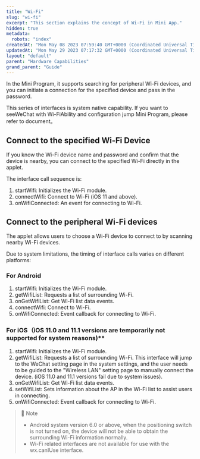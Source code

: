 ```yaml
---
title: "Wi-Fi"
slug: "wi-fi"
excerpt: "This section explains the concept of Wi-Fi in Mini App."
hidden: true
metadata: 
  robots: "index"
createdAt: "Mon May 08 2023 07:59:40 GMT+0000 (Coordinated Universal Time)"
updatedAt: "Mon May 29 2023 07:17:32 GMT+0000 (Coordinated Universal Time)"
layout: "default"
parent: "Hardware Capabilities"
grand_parent: "Guide"
---
```

In the Mini Program, it supports searching for peripheral Wi-Fi devices, and you can initiate a connection for the specified device and pass in the password.

This series of interfaces is system native capability. If you want to seeWeChat with Wi-FiAbility and configuration jump Mini Program, please refer to document。

## Connect to the specified Wi-Fi Device

If you know the Wi-Fi device name and password and confirm that the device is nearby, you can connect to the specified Wi-Fi directly in the applet.

The interface call sequence is:

1. startWifi: Initializes the Wi-Fi module.
2. connectWifi: Connect to Wi-Fi (iOS 11 and above).
3. onWifiConnected: An event for connecting to Wi-Fi.

## Connect to the peripheral Wi-Fi devices

The applet allows users to choose a Wi-Fi device to connect to by scanning nearby Wi-Fi devices.

Due to system limitations, the timing of interface calls varies on different platforms:

### For Android

1. startWifi: Initializes the Wi-Fi module.
2. getWifiList: Requests a list of surrounding Wi-Fi.
3. onGetWifiList: Get Wi-Fi list data events.
4. connectWifi: Connect to Wi-Fi.
5. onWifiConnected: Event callback for connecting to Wi-Fi.

### For iOS（iOS 11.0 and 11.1 versions are temporarily not supported for system reasons)\*\*

1. startWifi: Initializes the Wi-Fi module.
2. getWifiList: Requests a list of surrounding Wi-Fi. This interface will jump to the WeChat setting page in the system settings, and the user needs to be guided to the "Wireless LAN" setting page to manually connect the device. (iOS 11.0 and 11.1 versions fail due to system issues).
3. onGetWifiList: Get Wi-Fi list data events.
4. setWifiList: Sets information about the AP in the Wi-Fi list to assist users in connecting.
5. onWifiConnected: Event callback for connecting to Wi-Fi.

> 📘 Note
> 
> - Android system version 6.0 or above, when the positioning switch is not turned on, the device will not be able to obtain the surrounding Wi-Fi information normally.
> - Wi-Fi related interfaces are not available for use with the wx.canIUse interface.
